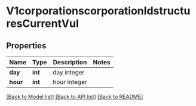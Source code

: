 # V1corporationscorporationIdstructuresCurrentVul

## Properties
Name | Type | Description | Notes
------------ | ------------- | ------------- | -------------
**day** | **int** | day integer | 
**hour** | **int** | hour integer | 

[[Back to Model list]](../README.md#documentation-for-models) [[Back to API list]](../README.md#documentation-for-api-endpoints) [[Back to README]](../README.md)


